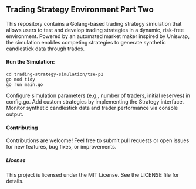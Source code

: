 ## Trading Strategy Environment Part Two
This repository contains a Golang-based trading strategy simulation that allows users to test and develop trading strategies in a dynamic, risk-free environment. Powered by an automated market maker inspired by Uniswap, the simulation enables competing strategies to generate synthetic candlestick data through trades.

#### Run the Simulation:

```
cd trading-strategy-simulation/tse-p2
go mod tidy
go run main.go
```


Configure simulation parameters (e.g., number of traders, initial reserves) in config.go.
Add custom strategies by implementing the Strategy interface.
Monitor synthetic candlestick data and trader performance via console output.

#### Contributing
Contributions are welcome! Feel free to submit pull requests or open issues for new features, bug fixes, or improvements.
##### License
This project is licensed under the MIT License. See the LICENSE file for details.
